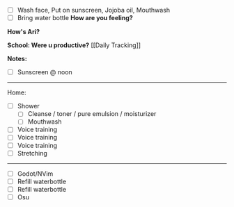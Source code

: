 - [ ] Wash face, Put on sunscreen, Jojoba oil, Mouthwash
- [ ] Bring water bottle
**How are you feeling?**

**How's Ari?**

**School: Were u productive?** [[Daily Tracking]]

**Notes:**

- [ ] Sunscreen @ noon
---
Home:
- [ ] Shower
	- [ ] Cleanse / toner / pure emulsion / moisturizer
	- [ ] Mouthwash
- [ ] Voice training
- [ ] Voice training
- [ ] Voice training
- [ ] Stretching
---
- [ ] Godot/NVim
- [ ] Refill waterbottle
- [ ] Refill waterbottle
- [ ] Osu

